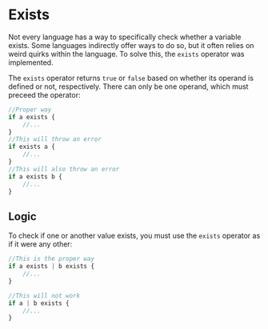 # Exists
Not every language has a way to specifically check whether a variable exists. Some languages indirectly offer ways to do so, but it often relies on weird quirks within the language. To solve this, the `exists` operator was implemented.

The `exists` operator returns `true` or `false` based on whether its operand is defined or not, respectively. There can only be one operand, which must preceed the operator:
```ts
//Proper way
if a exists {
	//...
}
//This will throw an error
if exists a {
	//...
}
//This will also throw an error
if a exists b {
	//...
}
```

## Logic
To check if one or another value exists, you must use the `exists` operator as if it were any other:
```ts
//This is the proper way
if a exists | b exists {
	//...
}

//This will not work
if a | b exists {
	//...
}
```